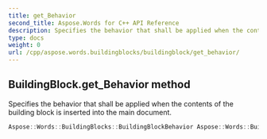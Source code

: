 ```yaml
---
title: get_Behavior
second_title: Aspose.Words for C++ API Reference
description: Specifies the behavior that shall be applied when the contents of the building block is inserted into the main document. 
type: docs
weight: 0
url: /cpp/aspose.words.buildingblocks/buildingblock/get_behavior/
---
```

## BuildingBlock.get_Behavior method


Specifies the behavior that shall be applied when the contents of the building block is inserted into the main document.

```cpp
Aspose::Words::BuildingBlocks::BuildingBlockBehavior Aspose::Words::BuildingBlocks::BuildingBlock::get_Behavior() const
```


